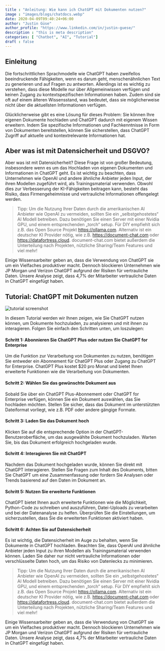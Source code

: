 ```yaml
---
title : "Anleitung: Wie kann ich ChatGPT mit Dokumenten nutzen?"
image : "images/blogs/chatdocs.webp"
date: 2020-04-09T09:40:24+06:00
author: "Justin Güse"
author_profile: "https://www.linkedin.com/in/justin-guese/"
description : "this is meta description"
categories: [ "Chatbot", "AI", "Tutorial"]
draft : false
---
```


## Einleitung 

Die fortschrittlichen Sprachmodelle wie ChatGPT haben zweifellos beeindruckende Fähigkeiten, wenn es darum geht, menschenähnlichen Text zu generieren und auf Fragen zu antworten. Allerdings ist es wichtig zu verstehen, dass diese Modelle nur über Allgemeinwissen verfügen und keinen Zugang zu kontextspezifischen Informationen haben. Zudem sind sie oft auf einem älteren Wissensstand, was bedeutet, dass sie möglicherweise nicht über die aktuellsten Informationen verfügen.

Glücklicherweise gibt es eine Lösung für dieses Problem: Sie können Ihre eigenen Dokumente hochladen und ChatGPT dadurch mit eigenem Wissen erweitern. Indem Sie spezifische Informationen und Fachkenntnisse in Form von Dokumenten bereitstellen, können Sie sicherstellen, dass ChatGPT Zugriff auf aktuelle und kontextrelevante Informationen hat.

## Aber was ist mit Datensicherheit und DSGVO?

Aber was ist mit Datensicherheit? Diese Frage ist von großer Bedeutung, insbesondere wenn es um das Hochladen von eigenen Dokumenten und Informationen in ChatGPT geht. Es ist wichtig zu beachten, dass Unternehmen wie OpenAI und andere ähnliche Anbieter jeden Input, der ihren Modellen zugeführt wird, als Trainingsmaterial verwenden. Obwohl dies zur Verbesserung der KI-Fähigkeiten beitragen kann, besteht das Risiko, dass Firmengeheimnisse und vertrauliche Informationen offengelegt werden.

> Tipp: 
Um die Nutzung Ihrer Daten durch die amerikanischen AI Anbieter wie OpenAI zu vermeiden, sollten Sie ein „selbstgehostetes“ AI Modell betreiben.
Dazu benötigen Sie einen Server mit einer Nvidia GPU, und einem entsprechenden „torch“ setup. Für DIY empfiehlt sich z.B. das Open Source Projekt https://ollama.com.
Alternativ ist ein deutscher KI Provider nötig, wie z.B. https://document-chat.com oder https://datafortress.cloud. document-chat.com bietet außerdem die Unterteilung nach Projekten, nützliche Sharing/Team Features und viel mehr!

Einige Wissensarbeiter geben an, dass die Verwendung von ChatGPT sie um ein Vielfaches produktiver macht. Dennoch blockieren Unternehmen wie JP Morgan und Verizon ChatGPT aufgrund der Risiken für vertrauliche Daten. Unsere Analyse zeigt, dass 4,7% der Mitarbeiter vertrauliche Daten in ChatGPT eingefügt haben.

## Tutorial: ChatGPT mit Dokumenten nutzen

![tutorial screenshot](/images/blogs/chatdocs.webp)

In diesem Tutorial werden wir Ihnen zeigen, wie Sie ChatGPT nutzen können, um Dokumente hochzuladen, zu analysieren und mit ihnen zu interagieren. Folgen Sie einfach den Schritten unten, um loszulegen:

#### Schritt 1: Abonnieren Sie ChatGPT Plus oder nutzen Sie ChatGPT for Enterprise

Um die Funktion zur Verarbeitung von Dokumenten zu nutzen, benötigen Sie entweder ein Abonnement für ChatGPT Plus oder Zugang zu ChatGPT for Enterprise. ChatGPT Plus kostet $20 pro Monat und bietet Ihnen erweiterte Funktionen wie die Verarbeitung von Dokumenten.

#### Schritt 2: Wählen Sie das gewünschte Dokument aus

Sobald Sie über ein ChatGPT Plus-Abonnement oder ChatGPT for Enterprise verfügen, können Sie ein Dokument auswählen, das Sie hochladen möchten. Stellen Sie sicher, dass das Dokument im unterstützten Dateiformat vorliegt, wie z.B. PDF oder andere gängige Formate.

#### Schritt 3: Laden Sie das Dokument hoch

Klicken Sie auf die entsprechende Option in der ChatGPT-Benutzeroberfläche, um das ausgewählte Dokument hochzuladen. Warten Sie, bis das Dokument erfolgreich hochgeladen wurde.

#### Schritt 4: Interagieren Sie mit ChatGPT

Nachdem das Dokument hochgeladen wurde, können Sie direkt mit ChatGPT interagieren. Stellen Sie Fragen zum Inhalt des Dokuments, bitten Sie ChatGPT um eine Zusammenfassung oder fordern Sie Analysen oder Trends basierend auf den Daten im Dokument an.

#### Schritt 5: Nutzen Sie erweiterte Funktionen

ChatGPT bietet Ihnen auch erweiterte Funktionen wie die Möglichkeit, Python-Code zu schreiben und auszuführen, Datei-Uploads zu verarbeiten und bei der Datenanalyse zu helfen. Überprüfen Sie die Einstellungen, um sicherzustellen, dass Sie die erweiterten Funktionen aktiviert haben.

#### Schritt 6: Achten Sie auf Datensicherheit

Es ist wichtig, die Datensicherheit im Auge zu behalten, wenn Sie Dokumente in ChatGPT hochladen. Beachten Sie, dass OpenAI und ähnliche Anbieter jeden Input zu ihren Modellen als Trainingsmaterial verwenden können. Laden Sie daher nur nicht vertrauliche Informationen oder verschlüsselte Daten hoch, um das Risiko von Datenlecks zu minimieren.


> Tipp: 
Um die Nutzung Ihrer Daten durch die amerikanischen AI Anbieter wie OpenAI zu vermeiden, sollten Sie ein „selbstgehostetes“ AI Modell betreiben.
Dazu benötigen Sie einen Server mit einer Nvidia GPU, und einem entsprechenden „torch“ setup. Für DIY empfiehlt sich z.B. das Open Source Projekt https://ollama.com.
Alternativ ist ein deutscher KI Provider nötig, wie z.B. https://document-chat.com oder https://datafortress.cloud. document-chat.com bietet außerdem die Unterteilung nach Projekten, nützliche Sharing/Team Features und viel mehr!

Einige Wissensarbeiter geben an, dass die Verwendung von ChatGPT sie um ein Vielfaches produktiver macht. Dennoch blockieren Unternehmen wie JP Morgan und Verizon ChatGPT aufgrund der Risiken für vertrauliche Daten. Unsere Analyse zeigt, dass 4,7% der Mitarbeiter vertrauliche Daten in ChatGPT eingefügt haben.